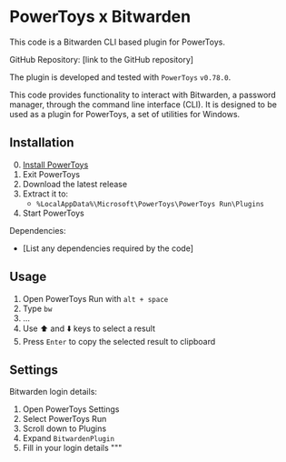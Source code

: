# PowerToys x Bitwarden
This code is a Bitwarden CLI based plugin for PowerToys.

GitHub Repository: [link to the GitHub repository]

The plugin is developed and tested with `PowerToys` `v0.78.0`.

This code provides functionality to interact with Bitwarden, a password manager, through the command line interface (CLI).
It is designed to be used as a plugin for PowerToys, a set of utilities for Windows.

## Installation

0. [Install PowerToys](https://docs.microsoft.com/en-us/windows/powertoys/install)
1. Exit PowerToys
2. Download the latest release
3. Extract it to:
   - `%LocalAppData%\Microsoft\PowerToys\PowerToys Run\Plugins`
4. Start PowerToys

Dependencies:
- [List any dependencies required by the code]

## Usage

1. Open PowerToys Run with `alt + space`
2. Type `bw`
3. ...
4. Use ⬆️ and ⬇️ keys to select a result
5. Press `Enter` to copy the selected result to clipboard

## Settings

Bitwarden login details:

1. Open PowerToys Settings
2. Select PowerToys Run
3. Scroll down to Plugins
4. Expand `BitwardenPlugin`
5. Fill in your login details
"""
